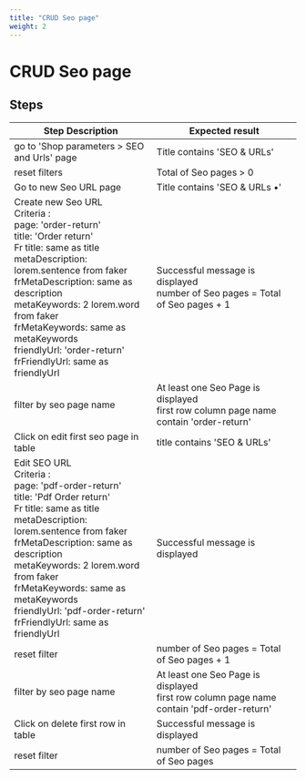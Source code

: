 ```yaml
---
title: "CRUD Seo page"
weight: 2
---
```


# CRUD Seo page
## Steps
| Step Description | Expected result |
| ----- | ----- |
| go to 'Shop parameters > SEO and Urls' page | Title contains 'SEO & URLs' |
| reset filters | Total of Seo pages > 0 |
| Go to new Seo URL page | Title contains 'SEO & URLs •' |
| Create new Seo URL <br>Criteria : <br>page: 'order-return'<br>title: 'Order return'<br>Fr title: same as title<br>metaDescription: lorem.sentence from faker<br>frMetaDescription: same as description<br>metaKeywords: 2 lorem.word from faker<br>frMetaKeywords: same as metaKeywords<br>friendlyUrl: 'order-return'<br>frFriendlyUrl: same as friendlyUrl | Successful message is displayed <br>number of Seo pages = Total of Seo pages + 1 |
| filter by seo page name | At least one Seo Page is displayed<br>first row column page name contain 'order-return' |
| Click on edit first seo page in table | title contains 'SEO & URLs' |
| Edit SEO URL <br>Criteria : <br>page: 'pdf-order-return'<br>title: 'Pdf Order return'<br>Fr title: same as title<br>metaDescription: lorem.sentence from faker<br>frMetaDescription: same as description<br>metaKeywords: 2 lorem.word from faker<br>frMetaKeywords: same as metaKeywords<br>friendlyUrl: 'pdf-order-return'<br>frFriendlyUrl: same as friendlyUrl | Successful message is displayed |
| reset filter | number of Seo pages = Total of Seo pages + 1 |
| filter by seo page name | At least one Seo Page is displayed<br>first row column page name contain 'pdf-order-return' |
| Click on delete first row in table | Successful message is displayed |
| reset filter | number of Seo pages = Total of Seo pages |
